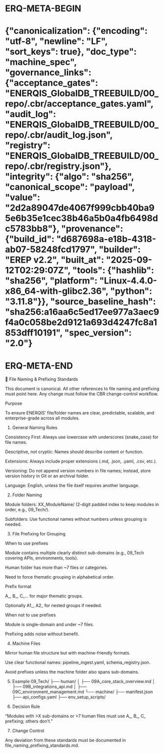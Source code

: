# ERQ-META-BEGIN
# {"canonicalization": {"encoding": "utf-8", "newline": "LF", "sort_keys": true}, "doc_type": "machine_spec", "governance_links": {"acceptance_gates": "ENERQIS_GlobalDB_TREEBUILD/00_repo/.cbr/acceptance_gates.yaml", "audit_log": "ENERQIS_GlobalDB_TREEBUILD/00_repo/.cbr/audit_log.json", "registry": "ENERQIS_GlobalDB_TREEBUILD/00_repo/.cbr/registry.json"}, "integrity": {"algo": "sha256", "canonical_scope": "payload", "value": "2d2a89047de4067f999cbb40ba95e6b35e1cec38b46a5b0a4fb6498dc5783bb8"}, "provenance": {"build_id": "d687698a-e18b-4318-ab07-58248fcd1797", "builder": "EREP v2.2", "built_at": "2025-09-12T02:29:07Z", "tools": {"hashlib": "sha256", "platform": "Linux-4.4.0-x86_64-with-glibc2.36", "python": "3.11.8"}}, "source_baseline_hash": "sha256:a16aa6c5ed17ee977a3aec9f4a0c058be2d9121a693d4247fc8a1853dff10191", "spec_version": "2.0"}
# ERQ-META-END
📄 File Naming & Prefixing Standards

This document is canonical. All other references to file naming and prefixing must point here. Any change must follow the CBR change-control workflow.

Purpose

To ensure ENERQIS’ file/folder names are clear, predictable, scalable, and enterprise-grade across all modules.

1. General Naming Rules

Consistency First: Always use lowercase with underscores (snake_case) for file names.

Descriptive, not cryptic: Names should describe content or function.

Extensions: Always include proper extensions (.md, .json, .yaml, .csv, etc.).

Versioning: Do not append version numbers in file names; instead, store version history in Git or an archival folder.

Language: English, unless the file itself requires another language.

2. Folder Naming

Module folders: XX_ModuleName/ (2-digit padded index to keep modules in order, e.g., 09_Tech/).

Subfolders: Use functional names without numbers unless grouping is needed.

3. File Prefixing for Grouping

When to use prefixes

Module contains multiple clearly distinct sub-domains (e.g., 09_Tech covering APIs, environments, tools).

Human folder has more than ~7 files or categories.

Need to force thematic grouping in alphabetical order.

Prefix format

A_, B_, C_… for major thematic groups.

Optionally A1_, A2_ for nested groups if needed.

When not to use prefixes

Module is single-domain and under ~7 files.

Prefixing adds noise without benefit.

4. Machine Files

Mirror human file structure but with machine-friendly formats.

Use clear functional names: pipeline_ingest.yaml, schema_registry.json.

Avoid prefixes unless the machine folder also spans sub-domains.

5. Example
09_Tech/
├── human/
│   ├── 09A_core_stack_overview.md
│   ├── 09B_integrations_api.md
│   ├── 09C_environment_management.md
└── machine/
    ├── manifest.json
    ├── api_configs.yaml
    ├── env_setup_scripts/

6. Decision Rule

“Modules with >X sub-domains or >7 human files must use A_, B_, C_ prefixing; others don’t.”

7. Change Control

Any deviation from these standards must be documented in file_naming_prefixing_standards.md.
